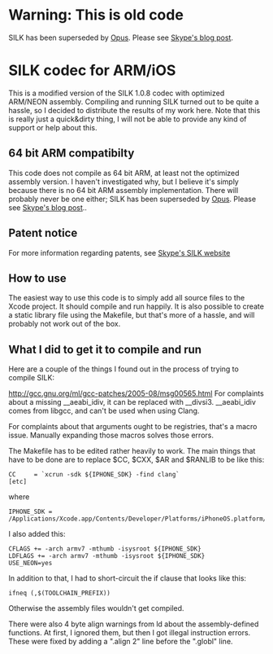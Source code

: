 # Warning: This is old code

SILK has been superseded by [Opus](http://opus-codec.org/). Please see [Skype's blog post](http://blogs.skype.com/2012/09/12/skype-and-a-new-audio-codec/).

# SILK codec for ARM/iOS

This is a modified version of the SILK 1.0.8 codec with optimized ARM/NEON assembly. Compiling and
running SILK turned out to be quite a hassle, so I decided to distribute the results of my work here.
Note that this is really just a quick&dirty thing, I will not be able to provide any kind of support
or help about this.

## 64 bit ARM compatibilty

This code does not compile as 64 bit ARM, at least not the optimized assembly version. I haven't
investigated why, but I believe it's simply because there is no 64 bit ARM assembly implementation.
There will probably never be one either; SILK has been superseded by [Opus](http://opus-codec.org/). Please see [Skype's blog post](http://blogs.skype.com/2012/09/12/skype-and-a-new-audio-codec/)..

## Patent notice

For more information regarding patents, see [Skype's SILK website](https://developer.skype.com/silk/)

## How to use

The easiest way to use this code is to simply add all source files to the Xcode project. It should
compile and run happily. It is also possible to create a static library file using the Makefile,
but that's more of a hassle, and will probably not work out of the box.

##  What I did to get it to compile and run

Here are a couple of the things I found out in the process
of trying to compile SILK:

http://gcc.gnu.org/ml/gcc-patches/2005-08/msg00565.html
For complaints about a missing __aeabi_idiv, it can be
replaced with __divsi3. __aeabi_idiv comes from libgcc,
and can't be used when using Clang.

For complaints about that arguments ought to be registries,
that's a macro issue. Manually expanding those macros solves
those errors.

The Makefile has to be edited rather heavily to work.
The main things that have to be done are to replace $CC,
$CXX, $AR and $RANLIB to be like this:

    CC     = `xcrun -sdk ${IPHONE_SDK} -find clang`
    [etc]

where

    IPHONE_SDK = /Applications/Xcode.app/Contents/Developer/Platforms/iPhoneOS.platform/Developer/SDKs/iPhoneOS5.1.sdk

I also added this:

    CFLAGS += -arch armv7 -mthumb -isysroot ${IPHONE_SDK}
    LDFLAGS += -arch armv7 -mthumb -isysroot ${IPHONE_SDK}
    USE_NEON=yes

In addition to that, I had to short-circuit the if clause
that looks like this:

    ifneq (,$(TOOLCHAIN_PREFIX))

Otherwise the assembly files wouldn't get compiled.

There were also 4 byte align warnings from ld about the assembly-defined
functions. At first, I ignored them, but then I got illegal instruction
errors. These were fixed by adding a ".align 2" line before the ".globl"
line.

